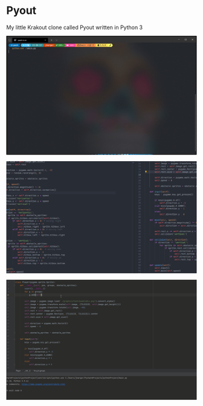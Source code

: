 # Pyout

My little Krakout clone called Pyout written in Python 3

![](./pygame_04.gif)

![](./pygame_02.gif)

![](./pygame_01.gif)
